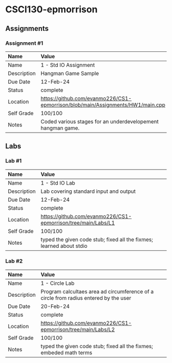 # CSCI130-epmorrison

## Assignments

### Assignment #1

| Name | Value |
| :--- | :--- |
| Name | 1 - Std IO Assignment  |
| Description | Hangman Game Sample |
| Due Date | 12-Feb-24 |
| Status | complete |
| Location | https://github.com/evanmo226/CS1-epmorrison/blob/main/Assignments/HW1/main.cpp |
| Self Grade | 100/100 |
| Notes | Coded various stages for an underdevelopement hangman game. |

## Labs

### Lab #1

| Name | Value |
| :--- | :--- |
| Name | 1 - Std IO Lab |
| Description | Lab covering standard input and output |
| Due Date | 12-Feb-24 |
| Status | complete |
| Location | https://github.com/evanmo226/CS1-epmorrison/tree/main/Labs/L1 |
| Self Grade | 100/100 |
| Notes | typed the given code stub; fixed all the fixmes; learned about stdio |

### Lab #2

| Name | Value |
| :--- | :--- |
| Name | 1 - Circle Lab |
| Description | Program calcultaes area ad circumference of a circle from radius entered by the user |
| Due Date | 20-Feb-24 |
| Status | complete |
| Location | https://github.com/evanmo226/CS1-epmorrison/tree/main/Labs/L2 |
| Self Grade | 100/100 |
| Notes | typed the given code stub; fixed all the fixmes; embeded math terms |

